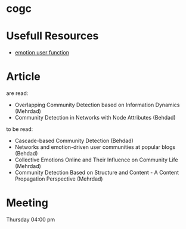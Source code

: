 # cogc

# Usefull Resources
- [emotion user function](https://github.com/JinPu-dududu/NLP)

# Article


are read:
- Overlapping Community Detection based on Information Dynamics (Mehrdad)
- Community Detection in Networks with Node Attributes (Behdad)

to be read:
- Cascade-based Community Detection (Behdad)
- Networks and emotion-driven user communities at popular blogs (Behdad)
- Collective Emotions Online and Their Influence on Community Life (Mehrdad)
- Community Detection Based on Structure and Content - A Content Propagation Perspective (Mehrdad)























# Meeting 
Thursday 04:00 pm
